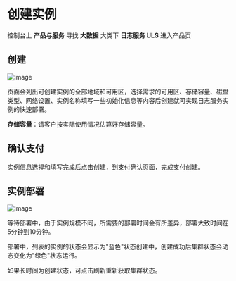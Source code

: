 # 创建实例

控制台上 **产品与服务** 寻找 **大数据** 大类下 **日志服务 ULS** 进入产品页

## 创建

![image](/images/create_uls_instance_1.jpg)

页面会列出可创建实例的全部地域和可用区，选择需求的可用区、存储容量、磁盘类型、网络设置、实例名称填写一些初始化信息等内容后创建就可实现日志服务实例的快速部署。

**存储容量**：请客户按实际使用情况估算好存储容量。

## 确认支付

实例信息选择和填写完成后点击创建，到支付确认页面，完成支付创建。

## 实例部署

![image](/images/create_uls_list_1.jpg)

等待部署中，由于实例规模不同，所需要的部署时间会有所差异，部署大致时间在5分钟到10分钟。

部署中，列表的实例的状态会显示为"蓝色"状态创建中，创建成功后集群状态会动态变化为"绿色"状态运行。

如果长时间为创建状态，可点击刷新重新获取集群状态。